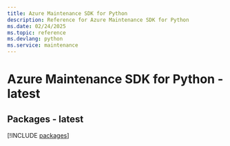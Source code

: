```yaml
---
title: Azure Maintenance SDK for Python
description: Reference for Azure Maintenance SDK for Python
ms.date: 02/24/2025
ms.topic: reference
ms.devlang: python
ms.service: maintenance
---
```

# Azure Maintenance SDK for Python - latest
## Packages - latest
[!INCLUDE [packages](maintenance-index.md)]
